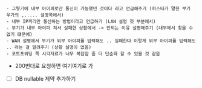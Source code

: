 	- 그렇기에 내부 아이피로만 통신이 가능했던 것이다 라고 언급해주기 (히스타가 말한 부기 우가의 ,..... 설명쪽에서)
	- 내부 IP끼리만 통신하는 방법이라고 언급하기 (LAN 설명 첫 부분에서)
	- 부기가 내부 아이피 쳐서 실패한 상황에서 -> 안되는 이유 설명해주기 (내부에서 찾을 수 없기 떄문에)
	- WAN 설명에서 부기가 외부 아이피를 입력해도 .. 실패한다 이렇게 외부 아이피를 입력해도 .. 라는 걸 알려주기 (상황 설명이 없음)
	- 포트포워딩 쪽 시각자료가 너무 복잡함 좀 더 단순화 할 수 있을 것 같음


- 200번대로 요청하면 여기여기로 가


- [ ] DB nullable 제약 추가하기


